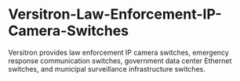 # Versitron-Law-Enforcement-IP-Camera-Switches
Versitron provides law enforcement IP camera switches, emergency response communication switches, government data center Ethernet switches, and municipal surveillance infrastructure switches.

